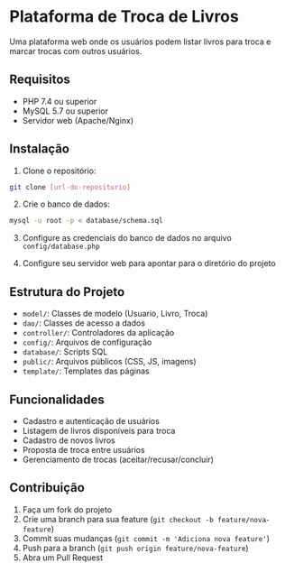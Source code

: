 # Plataforma de Troca de Livros

Uma plataforma web onde os usuários podem listar livros para troca e marcar trocas com outros usuários.

## Requisitos

- PHP 7.4 ou superior
- MySQL 5.7 ou superior
- Servidor web (Apache/Nginx)

## Instalação

1. Clone o repositório:
```bash
git clone [url-do-repositorio]
```

2. Crie o banco de dados:
```bash
mysql -u root -p < database/schema.sql
```

3. Configure as credenciais do banco de dados no arquivo `config/database.php`

4. Configure seu servidor web para apontar para o diretório do projeto

## Estrutura do Projeto

- `model/`: Classes de modelo (Usuario, Livro, Troca)
- `dao/`: Classes de acesso a dados
- `controller/`: Controladores da aplicação
- `config/`: Arquivos de configuração
- `database/`: Scripts SQL
- `public/`: Arquivos públicos (CSS, JS, imagens)
- `template/`: Templates das páginas

## Funcionalidades

- Cadastro e autenticação de usuários
- Listagem de livros disponíveis para troca
- Cadastro de novos livros
- Proposta de troca entre usuários
- Gerenciamento de trocas (aceitar/recusar/concluir)

## Contribuição

1. Faça um fork do projeto
2. Crie uma branch para sua feature (`git checkout -b feature/nova-feature`)
3. Commit suas mudanças (`git commit -m 'Adiciona nova feature'`)
4. Push para a branch (`git push origin feature/nova-feature`)
5. Abra um Pull Request
